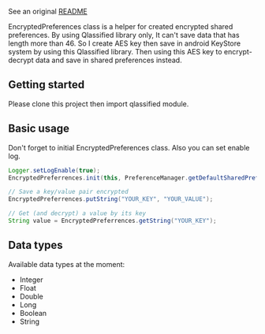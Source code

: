 See an original [README](https://github.com/Q42/Qlassified-Android)

EncryptedPreferences class is a helper for created encrypted shared preferences. By using Qlassified library only, It can't save data that has length more than 46. So I create AES key then save in android KeyStore system by using this Qlassified library. Then using this AES key to encrypt-decrypt data and save in shared preferences instead.


## Getting started

Please clone this project then import qlassified module.

## Basic usage

Don't forget to initial EncryptedPreferences class. Also you can set enable log.

```java
Logger.setLogEnable(true);
EncryptedPreferrences.init(this, PreferenceManager.getDefaultSharedPreferences(this));

// Save a key/value pair encrypted
EncryptedPreferrences.putString("YOUR_KEY", "YOUR_VALUE");

// Get (and decrypt) a value by its key
String value = EncryptedPreferrences.getString("YOUR_KEY");
```

## Data types

Available data types at the moment:

* Integer
* Float
* Double
* Long
* Boolean
* String